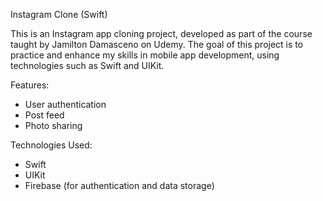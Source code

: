 Instagram Clone (Swift)

This is an Instagram app cloning project, developed as part of the course taught by Jamilton Damasceno on Udemy. The goal of this project is to practice and enhance my skills in mobile app development, using technologies such as Swift and UIKit.

Features:
- User authentication
- Post feed
- Photo sharing

Technologies Used:
- Swift
- UIKit
- Firebase (for authentication and data storage)
